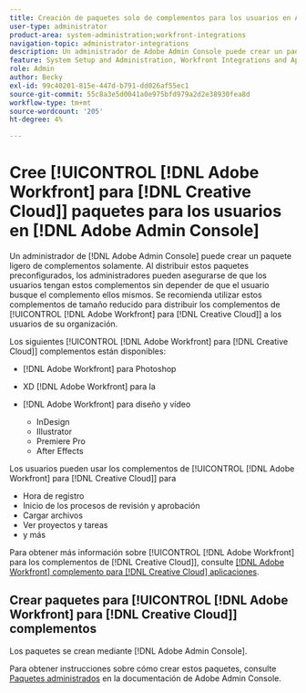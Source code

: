 ```yaml
---
title: Creación de paquetes solo de complementos para los usuarios en Adobe Admin Console
user-type: administrator
product-area: system-administration;workfront-integrations
navigation-topic: administrator-integrations
description: Un administrador de Adobe Admin Console puede crear un paquete ligero solo de complementos. Al distribuir estos paquetes preconfigurados, los administradores pueden asegurarse de que los usuarios tengan estos complementos sin depender de que el usuario busque el complemento ellos mismos. Recomendamos utilizar estos complementos ligeros para distribuir los complementos de Adobe Workfront para Creative Cloud a los usuarios de su organización.
feature: System Setup and Administration, Workfront Integrations and Apps
role: Admin
author: Becky
exl-id: 99c40201-815e-447d-b791-dd026af55ec1
source-git-commit: 55c8a3e5d0041a0e975bfd979a2d2e38930fea8d
workflow-type: tm+mt
source-wordcount: '205'
ht-degree: 4%

---
```


# Cree [!UICONTROL [!DNL Adobe Workfront] para [!DNL Creative Cloud]] paquetes para los usuarios en [!DNL Adobe Admin Console]

Un administrador de [!DNL Adobe Admin Console] puede crear un paquete ligero de complementos solamente. Al distribuir estos paquetes preconfigurados, los administradores pueden asegurarse de que los usuarios tengan estos complementos sin depender de que el usuario busque el complemento ellos mismos. Se recomienda utilizar estos complementos de tamaño reducido para distribuir los complementos de [!UICONTROL [!DNL Adobe Workfront] para [!DNL Creative Cloud]] a los usuarios de su organización.

Los siguientes [!UICONTROL [!DNL Adobe Workfront] para [!DNL Creative Cloud]] complementos están disponibles:

* [!DNL Adobe Workfront] para Photoshop
* XD [!DNL Adobe Workfront] para la
* [!DNL Adobe Workfront] para diseño y vídeo

   * InDesign
   * Illustrator
   * Premiere Pro
   * After Effects

Los usuarios pueden usar los complementos de [!UICONTROL [!DNL Adobe Workfront] para [!DNL Creative Cloud]] para

* Hora de registro
* Inicio de los procesos de revisión y aprobación
* Cargar archivos
* Ver proyectos y tareas
* y más

Para obtener más información sobre [!UICONTROL [!DNL Adobe Workfront] para los complementos de [!DNL Creative Cloud]], consulte [[!DNL Adobe Workfront] complemento para [!DNL Creative Cloud] aplicaciones](/help/quicksilver/workfront-integrations-and-apps/adobe-workfront-for-creative-cloud/wf-adobe-cc.md).

## Crear paquetes para [!UICONTROL [!DNL Adobe Workfront] para [!DNL Creative Cloud]] complementos

Los paquetes se crean mediante [!DNL Adobe Admin Console].

Para obtener instrucciones sobre cómo crear estos paquetes, consulte [Paquetes administrados](https://helpx.adobe.com/enterprise/using/create-nul-packages.html#managed-packages) en la documentación de Adobe Admin Console.

